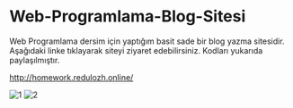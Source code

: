# Web-Programlama-Blog-Sitesi

Web Programlama dersim için yaptığım basit sade bir blog yazma sitesidir. Aşağıdaki linke tıklayarak siteyi ziyaret edebilirsiniz. Kodları yukarıda paylaşılmıştır.

http://homework.redulozh.online/

![1](https://user-images.githubusercontent.com/56169407/122089096-1b225c00-ce0f-11eb-9d9d-8a80246170a3.png)
![2](https://user-images.githubusercontent.com/56169407/122089254-40af6580-ce0f-11eb-8bb6-30be5d702a11.png)


